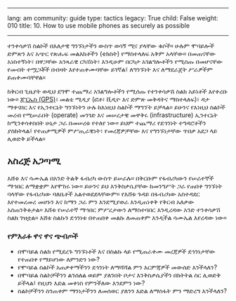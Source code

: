 

---

lang: am
community: guide
type: tactics
legacy: True
child: False
weight: 010
title: 10. How to use mobile phones as securely as possible

---

ተንቀሳቃሽ ስልኮች በእለታዊ  ግንኙነታችን ውስጥ ወሳኝ ሚና ያላቸው ቁሶች። ሁሉም ሞባይሎች ድምጽን እና አጭር የጽሑፍ መልእክቶችን (ቴክስት) የማስተላለፍ አቅም አላቸው። በመጠናቸው አነስተኝነት፣ በዋጋቸው አንጻራዊ ርካሽነት፣ እንዲሁም በርካታ አገልግሎቶችን የሚሰጡ በመሆናቸው የመብት ተሟጋቾች በብዛት እየተጠቀሙባቸው ይገኛል፤ ለግንኙነት እና ለማደራጀት ሥራዎችም ይጠቀሙባቸዋል። 

ከቅርብ ጊዜያት ወዲህ ደግሞ ተጨማሪ አገልግሎቶችን የሚሰጡ የተንቀሳቃሽ ስልክ አይነቶች እየቀረቡ ነው። [ጂፒኤስ (GPS)](/am/glossary#GPS)፣ መልቲ ሚዲያ (ፎቶ፣ ቪዲዮ እና ድምጽ መቅዳትና ማስተላለፍ)፣ ዳታ ማቀናበር እና የኢንተርኔት ግንኙነትን ሁሉ ከእነዚህ ስልኮች ማግኘት ይቻላል። ይሁንና የእነዚህ ስልኮች መረብ የሚሠራበት (operate) መንገድ እና መሠረታዊ መዋቅሩ (infrastructure) ኢንተርኔት ከሚንቀሳቀስበት ሁኔታ ጋራ በመሠረቱ የተለየ ነው። ይህም ተጨማሪ የደኅንነት ተግዳሮቶችን ያስከትላል፤ የተጠቃሚዎች ምሥጢራዊነት፣ የመረጃዎቻቸው እና የግንኙነታቸው ጥበቃ አደጋ ላይ ሊወድቅ ይችላል። 



## አስረጅ አጋጣሚ ##

<div class="background">
እሸቱ እና ሳሙኤል በአንድ ትልቅ ፋብሪካ ውስጥ ይሠራሉ። በቅርቡም የፋብሪካውን የሠራተኞች ማኅበር ለማቋቋም እየሞከሩ ነው። ይሁንና ይህ እንቅስቃሴያቸው ከመንግሥት ጋራ የጠበቀ ግንኙነት ባላቸው የፋብሪካው ባለቤቶች አልተወደደላቸውም። የእሸቱ ጉዳይ በፋብሪካው አስተዳደር እየተመረመረ መሆኑን እና ከማን ጋራ ምን እንደሚያወራ እንዲጠነቀቅ የቅርብ አለቃው አስጠንቅቆታል። እሸቱ የሠራተኛ ማኅበር ምሥረታውን ለማስተባበር እንዲረዳው አንድ ተንቀሳቃሽ ስልክ ገዝቷል። እሸቱ ስልኩን ደኅንነቱ በተጠበቀ መልኩ ለመጠቀም እንዲችል ሳሙኤል እየረዳው ነው።
</div>



### የምእራፉ ዋና ዋና ጭብጦች ###

- በሞባይል ስልክ የሚደረጉ ግንኙነቶች እና በስልኩ ላይ የሚጠራቀሙ መረጃዎች ደኅንነታቸው የተጠበቀ የማይሆነው ለምንድን ነው?
- የሞባይል ስልኮች አጠቃቀማችንን ደኅንነት ለማሻሻል ምን እርምጃዎች መውሰድ እንችላለን?
- በሞባይል ስልኮቻችንን ልንሰለል ወይም ያለንበት ቦታና እንቅስቃሴያችን በክትትል ስር ሊወድቅ ይችላል፤ የዚህን እድል መቀነስ የምንችለው እንደምን ነው?  
- ስልኮቻችንን ስንጠቀም ማንነታችንን ለመሰወር ያለንን እድል ለማስፋት ምን ማድረግ እንችላለን?

